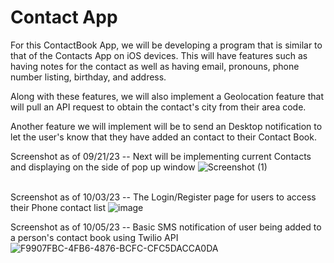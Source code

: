 # Contact App
For this ContactBook App, we will be developing a program that is similar to that of the Contacts App on iOS devices. 
This will have features such as having notes for the contact as well as having email, pronouns, phone number listing, birthday, and address.

Along with these features, we will also implement a Geolocation feature that will pull an API request to obtain the contact's city
from their area code.

Another feature we will implement will be to send an Desktop notification to let the user's know that they have added an contact to their Contact Book.

Screenshot as of 09/21/23 -- Next will be implementing current Contacts and displaying on the side of pop up window
![Screenshot (1)](https://github.com/iambryyy/CPSC362/assets/70672555/2b4b4307-f4e4-4f14-b887-0bf2dcaee2bb)

\
Screenshot as of 10/03/23 -- The Login/Register page for users to access their Phone contact list
![image](https://github.com/iambryyy/CPSC362/assets/107425268/9f4603d4-1557-420a-beed-ee9ff0762b2b)

Screenshot as of 10/05/23 -- Basic SMS notification of user being added to a person's contact book using Twilio API
![F9907FBC-4FB6-4876-BCFC-CFC5DACCA0DA](https://github.com/iambryyy/CPSC362/assets/70248924/5fe6f914-eaa5-4a38-bb24-83bff5fe850f)
